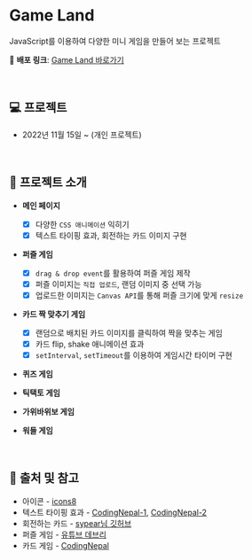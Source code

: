 # Game Land

JavaScript를 이용하여 다양한 미니 게임을 만들어 보는 프로젝트

🚀 **배포 링크**: [Game Land 바로가기](https://rigood.github.io/game-land)

<br>

## 💻 프로젝트

- 2022년 11월 15일 ~ (개인 프로젝트)

<br>

## 📌 프로젝트 소개

- **메인 페이지**

  - [x] 다양한 `CSS 애니메이션` 익히기
  - [x] 텍스트 타이핑 효과, 회전하는 카드 이미지 구현

- **퍼즐 게임**

  - [x] `drag & drop event`를 활용하여 퍼즐 게임 제작
  - [x] 퍼즐 이미지는 `직접 업로드`, 랜덤 이미지 중 선택 가능
  - [x] 업로드한 이미지는 `Canvas API`를 통해 퍼즐 크기에 맞게 `resize`

- **카드 짝 맞추기 게임**

  - [x] 랜덤으로 배치된 카드 이미지를 클릭하여 짝을 맞추는 게임
  - [x] 카드 flip, shake 애니메이션 효과
  - [x] `setInterval`, `setTimeout`를 이용하여 게임시간 타이머 구현

- **퀴즈 게임**
- **틱택토 게임**
- **가위바위보 게임**
- **워들 게임**

<br>

## 📃 출처 및 참고

- 아이콘 - [icons8](https://icons8.com/)
- 텍스트 타이핑 효과 - [CodingNepal-1](https://www.youtube.com/watch?v=DLs1X9T1GcY), [CodingNepal-2](https://youtu.be/m0o0QNpY9-0)
- 회전하는 카드 - [sypear님 깃허브](https://github.com/sypear/rotating-menu-board)
- 퍼즐 게임 - [유튜브 데브리](https://youtu.be/iTBZdg7tg-w)
- 카드 게임 - [CodingNepal](https://www.youtube.com/watch?v=DABkhfsBAWw)
